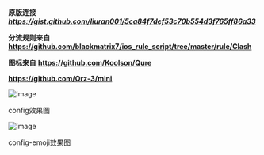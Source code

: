 **原版连接**
***https://gist.github.com/liuran001/5ca84f7def53c70b554d3f765ff86a33***

**分流规则来自**
**https://github.com/blackmatrix7/ios_rule_script/tree/master/rule/Clash**

**图标来自**
**https://github.com/Koolson/Qure**

**https://github.com/Orz-3/mini**  

![image](https://github.com/Voya9e/Clash-meta-Config/assets/33347649/dc9cde01-921b-4084-840d-bf98448c8f2c)

config效果图  

![image](https://github.com/Voya9e/Clash-meta-Config/assets/33347649/ede509c6-f09d-447a-88fb-87ea7f00a007)

config-emoji效果图


